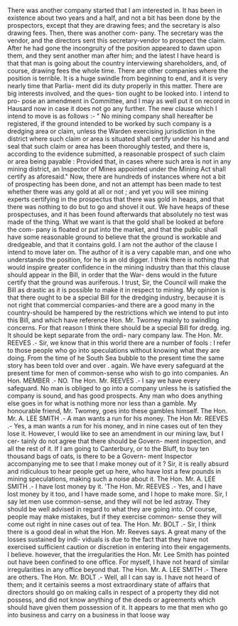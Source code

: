 There was another company started that I am interested in. It has been in existence about two years and a half, and not a bit has been done by the prospectors, except that they are drawing fees; and the secretary is also drawing fees. Then, there was another com- pany. The secretary was the vendor, and the directors sent this secretary-vendor to prospect the claim. After he had gone the incongruity of the position appeared to dawn upon them, and they sent another man after him; and the latest I have heard is that that man is going about the country interviewing shareholders, and, of course, drawing fees the whole time. There are other companies where the position is terrible. It is a huge swindle from beginning to end, and it is very nearly time that Parlia- ment did its duty properly in this matter. There are big interests involved, and the ques- tion ought to be looked into. I intend to pro- pose an amendment in Committee, and I may as well put it on record in Hausard now in case it does not go any further. The new clause which I intend to move is as follows :- " No mining company shall hereafter be registered, if the ground intended to be worked by such company is a dredging area or claim, unless the Warden exercising jurisdiction in the district where such claim or area is situated shall certify under his hand and seal that such claim or area has been thoroughly tested, and there is, according to the evidence submitted, a reasonable prospect of such claim or area being payable : Provided that, in cases where such area is not in any mining district, an Inspector of Mines appointed under the Mining Act shall certify as aforesaid." Now, there are hundreds of instances where not a bit of prospecting has been done, and not an attempt has been made to test whether there was any gold at all or not ; and yet you will see mining experts certifying in the prospectus that there was gold in heaps, and that there was nothing to do but to go and shovel it out. We have heaps of these prospectuses, and it has been found afterwards that absolutely no test was made of the thing. What we want is that the gold shall be looked at before the com- pany is floated or put into the market, and that the public shall have some reasonable ground to believe that the ground is workable and dredgeable, and that it contains gold. I am not the author of the clause I intend to move later on. The author of it is a very capable man, and one who understands the position, for he is an old digger. I think there is nothing that would inspire greater confidence in the mining industry than that this clause should appear in the Bill, in order that the War- dens would in the future certify that the ground was auriferous. I trust, Sir, the Council will make the Bill as drastic as it is possible to make it in respect to mining. My opinion is that there ought to be a special Bill for the dredging industry, because it is not right that commercial companies-and there are a good many in the country-should be hampered by the restrictions which we intend to put into this Bill, and which have reference Hon. Mr. Twomey mainly to swindling concerns. For that reason I think there should be a special Bill for dredg. ing. It should be kept separate from the ordi- nary company law. The Hon. Mr. REEVES .- Sir, we know that in this world there are a number of fools : I refer to those people who go into speculations without knowing what they are doing. From the time of he South Sea bubble to the present time the same story has been told over and over . again. We have every safeguard at the present time for men of common-sense who wish to go into companies. An Hon. MEMBER .- NO. The Hon. Mr. REEVES .- I say we have every safeguard. No man is obliged to go into a company unless he is satisfied the company is sound, and has good prospects. Any man who does anything else goes in for what is nothing more nor less than a gamble. My honourable friend, Mr. Twomey, goes into these gambles himself. The Hon. Mr. A. LEE SMITH .- A man wants a run for his money. The Hon Mr. REEVES .- Yes, a man wants a run for his money, and in nine cases out of ten they lose it. However, I would like to see an amendment in our mining law, but I cer- tainly do not agree that there should be Govern- ment inspection, and all the rest of it. If I am going to Canterbury, or to the Bluff, to buy ten thousand bags of oats, is there to be a Govern- ment Inspector accompanying me to see that I make money out of it ? Sir, it is really absurd and ridiculous to hear people get up here, who have lost a few pounds in mining speculations, making such a noise about it. The Hon. Mr. A. LEE SMITH .- I have lost money by it. 'The Hon. Mr. REEVES .- Yes, and I have lost money by it too, and I have made some, and I hope to make more. Sir, I say let men use common-sense, and they will not be led astray. They should be well advised in regard to what they are going into. Of course, people may make mistakes, but if they exercise common- sense they will come out right in nine cases out of tea. The Hon. Mr. BOLT .- Sir, I think there is a good deal in what the Hon. Mr. Reeves says. A great many of the losses sustained by indi- viduals is due to the fact that they have not exercised sufficient caution or discretion in entering into their engagements. I believe. however, that the irregularities the Hon. Mr. Lee Smith has pointed out have been confined to one office. For myself, I have not heard of similar irregularities in any office beyond that. The Hon. Mr. A. LEE SMITH .- There are others. The Hon. Mr. BOLT .- Well, all I can say is. I have not heard of them; and it certainis seems a most extraordinary state of affairs that directors should go on making calls in respect of a property they did not possess, and did not know anything of the deeds or agreements which should have given them possession of it. It appears to me that men who go into business and carry on a business in that loose way 